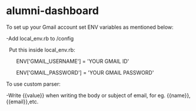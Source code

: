 # alumni-dashboard

To set up your Gmail account set ENV variables as mentioned below:

-Add local_env.rb to /config

  Put this inside local_env.rb:

       ENV['GMAIL_USERNAME'] = 'YOUR GMAIL ID'

       ENV['GMAIL_PASSWORD'] = 'YOUR GMAIL PASSWORD'

To use custom parser:

-Write {{value}} when writing the body or subject of email,
    for eg. {{name}},{{email}},etc.
